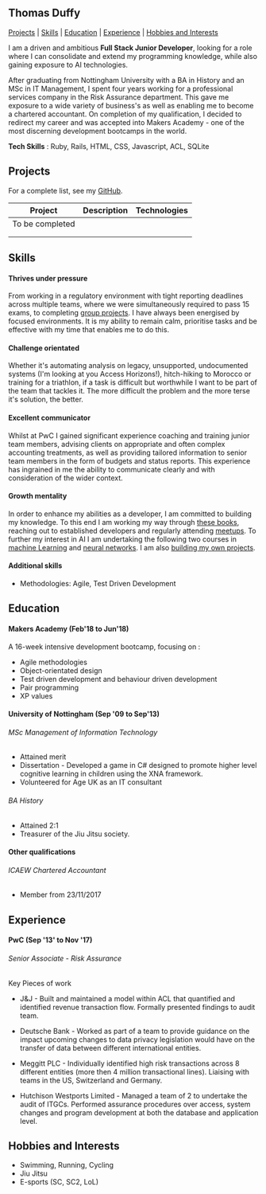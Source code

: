 ## Thomas Duffy

[Projects](#projects) | [Skills](#skills) | [Education](#education) | [Experience](#experience) | [Hobbies and Interests](#hobbies-and-interests)  

I am a driven and ambitious **Full Stack Junior Developer**, looking for a role where I can consolidate and extend my programming knowledge, while also gaining exposure to AI technologies.

After graduating from Nottingham University with a BA in History and an MSc in IT Management, I spent four years working for a professional services company in the Risk Assurance department. This gave me exposure to a wide variety of business's as well as enabling me to become a chartered accountant. On completion of my qualification, I decided to redirect my career and was accepted into Makers Academy - one of the most discerning development bootcamps in the world.

**Tech Skills** : Ruby, Rails, HTML, CSS, Javascript, ACL, SQLite

## Projects

For a complete list, see my [GitHub](https://github.com/TomJamesDuffy).

| Project   | Description | Technologies |
|---        |---         |---           |
|To be completed | | |
| | | |
| | | | |

## Skills

#### Thrives under pressure

From working in a regulatory environment with tight reporting deadlines across multiple teams, where we were simultaneously required to pass 15 exams, to completing [group projects](#projects). I have always been energised by focused environments. It is my ability to remain calm, prioritise tasks and be effective with my time that enables me to do this.


#### Challenge orientated

Whether it's automating analysis on legacy, unsupported, undocumented systems (I'm looking at you Access Horizons!), hitch-hiking to Morocco or training for a triathlon, if a task is difficult but worthwhile I want to be part of the team that tackles it. The more difficult the problem and the more terse it's solution, the better.


#### Excellent communicator

Whilst at PwC I gained significant experience coaching and training junior team members, advising clients on appropriate and often complex accounting treatments, as well as providing tailored information to senior team members in the form of budgets and status reports. This experience has ingrained in me the ability to communicate clearly and with consideration of the wider context.

#### Growth mentality

In order to enhance my abilities as a developer, I am committed to building my knowledge. To this end I am working my way through [these books](https://github.com/TomJamesDuffy/booklist), reaching out to established developers and regularly attending [meetups](https://www.meetup.com/Codecademy-London/events/246589710/). To further my interest in AI I am undertaking the following two courses in [machine Learning](https://www.coursera.org/learn/machine-learning) and [neural networks](https://www.coursera.org/learn/neural-networks-deep-learning). I am also [building my own projects](https://github.com/TomJamesDuffy/Risk-Simulation).

#### Additional skills
* Methodologies: Agile, Test Driven Development

## Education

#### Makers Academy (Feb'18 to Jun'18)

A 16-week intensive development bootcamp, focusing on :

* Agile methodologies
* Object-orientated design
* Test driven development and behaviour driven development
* Pair programming
* XP values

#### University of Nottingham (Sep '09 to Sep'13)
###### MSc Management of Information Technology
- Attained merit
- Dissertation - Developed a game in C# designed to promote higher level cognitive learning in children using the XNA framework.
- Volunteered for Age UK as an IT consultant

###### BA History
- Attained 2:1
- Treasurer of the Jiu Jitsu society.

#### Other qualifications
###### ICAEW Chartered Accountant
- Member from 23/11/2017

## Experience

#### PwC (Sep '13' to Nov '17)    
###### Senior Associate - Risk Assurance

Key Pieces of work
- J&J - Built and maintained a model within ACL that quantified and identified revenue transaction flow. Formally presented findings to audit team.

- Deutsche Bank - Worked as part of a team to provide guidance on the impact upcoming changes to data privacy legislation would have on the transfer of data between different international entities.

- Meggitt PLC - Individually identified high risk transactions across 8 different entities (more then 4 million transactional lines). Liaising with teams in the US, Switzerland and Germany.  

- Hutchison Westports Limited - Managed a team of 2 to undertake the audit of ITGCs. Performed assurance procedures over access, system changes and program development at both the database and application level.

## Hobbies and Interests
- Swimming, Running, Cycling
- Jiu Jitsu
- E-sports (SC, SC2, LoL)

